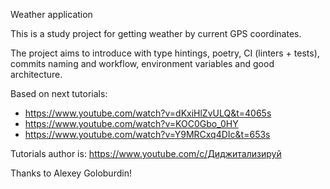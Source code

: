 Weather application

This is a study project for getting weather by current GPS coordinates.

The project aims to introduce with type hintings, poetry, CI (linters + tests),
commits naming and workflow, environment variables and good architecture.

Based on next tutorials:
  - https://www.youtube.com/watch?v=dKxiHlZvULQ&t=4065s
  - https://www.youtube.com/watch?v=KOC0Gbo_0HY
  - https://www.youtube.com/watch?v=Y9MRCxq4DIc&t=653s

Tutorials author is:
  https://www.youtube.com/c/Диджитализируй

Thanks to Alexey Goloburdin!
